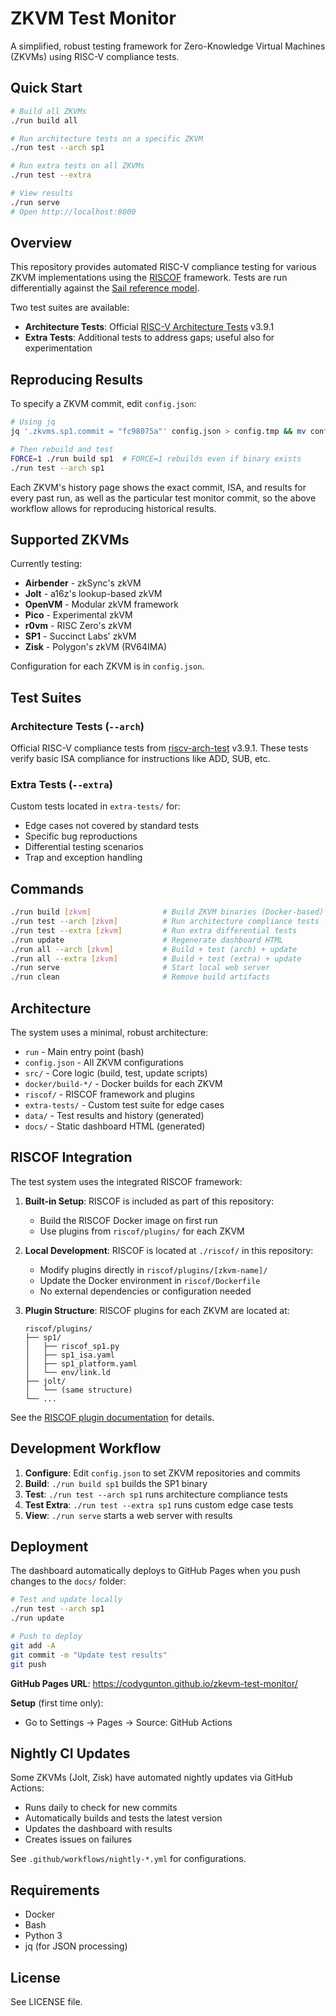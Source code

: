 # ZKVM Test Monitor

A simplified, robust testing framework for Zero-Knowledge Virtual Machines (ZKVMs) using RISC-V compliance tests.

## Quick Start

```bash
# Build all ZKVMs
./run build all

# Run architecture tests on a specific ZKVM
./run test --arch sp1

# Run extra tests on all ZKVMs
./run test --extra

# View results
./run serve
# Open http://localhost:8000
```

## Overview

This repository provides automated RISC-V compliance testing for various ZKVM implementations using the [RISCOF](https://github.com/riscv-software-src/riscof/) framework. Tests are run differentially against the [Sail reference model](https://github.com/riscv/sail-riscv).

Two test suites are available:
- **Architecture Tests**: Official [RISC-V Architecture Tests](https://github.com/riscv-non-isa/riscv-arch-test) v3.9.1
- **Extra Tests**: Additional tests to address gaps; useful also for experimentation

## Reproducing Results

To specify a ZKVM commit, edit `config.json`:
```bash
# Using jq
jq '.zkvms.sp1.commit = "fc98075a"' config.json > config.tmp && mv config.tmp config.json

# Then rebuild and test
FORCE=1 ./run build sp1  # FORCE=1 rebuilds even if binary exists
./run test --arch sp1
```

Each ZKVM's history page shows the exact commit, ISA, and results for every past run, as well as the particular test monitor commit, so the above workflow allows for reproducing historical results. 

## Supported ZKVMs

Currently testing:
- **Airbender** - zkSync's zkVM
- **Jolt** - a16z's lookup-based zkVM
- **OpenVM** - Modular zkVM framework
- **Pico** - Experimental zkVM
- **r0vm** - RISC Zero's zkVM
- **SP1** - Succinct Labs' zkVM
- **Zisk** - Polygon's zkVM (RV64IMA)

Configuration for each ZKVM is in `config.json`.

## Test Suites

### Architecture Tests (`--arch`)
Official RISC-V compliance tests from [riscv-arch-test](https://github.com/riscv-non-isa/riscv-arch-test) v3.9.1. These tests verify basic ISA compliance for instructions like ADD, SUB, etc.

### Extra Tests (`--extra`)
Custom tests located in `extra-tests/` for:
- Edge cases not covered by standard tests
- Specific bug reproductions
- Differential testing scenarios
- Trap and exception handling

## Commands

```bash
./run build [zkvm]                # Build ZKVM binaries (Docker-based)
./run test --arch [zkvm]          # Run architecture compliance tests
./run test --extra [zkvm]         # Run extra differential tests
./run update                      # Regenerate dashboard HTML
./run all --arch [zkvm]           # Build + test (arch) + update
./run all --extra [zkvm]          # Build + test (extra) + update
./run serve                       # Start local web server
./run clean                       # Remove build artifacts
```

## Architecture

The system uses a minimal, robust architecture:

- `run` - Main entry point (bash)
- `config.json` - All ZKVM configurations
- `src/` - Core logic (build, test, update scripts)
- `docker/build-*/` - Docker builds for each ZKVM
- `riscof/` - RISCOF framework and plugins
- `extra-tests/` - Custom test suite for edge cases
- `data/` - Test results and history (generated)
- `docs/` - Static dashboard HTML (generated)

## RISCOF Integration

The test system uses the integrated RISCOF framework:

1. **Built-in Setup**: RISCOF is included as part of this repository:
   - Build the RISCOF Docker image on first run
   - Use plugins from `riscof/plugins/` for each ZKVM

2. **Local Development**: RISCOF is located at `./riscof/` in this repository:
   - Modify plugins directly in `riscof/plugins/[zkvm-name]/`
   - Update the Docker environment in `riscof/Dockerfile`
   - No external dependencies or configuration needed

3. **Plugin Structure**: RISCOF plugins for each ZKVM are located at:
   ```
   riscof/plugins/
   ├── sp1/
   │   ├── riscof_sp1.py
   │   ├── sp1_isa.yaml
   │   ├── sp1_platform.yaml
   │   └── env/link.ld
   ├── jolt/
   │   └── (same structure)
   └── ...
   ```

See the [RISCOF plugin documentation](https://riscof.readthedocs.io/) for details.

## Development Workflow

1. **Configure**: Edit `config.json` to set ZKVM repositories and commits
2. **Build**: `./run build sp1` builds the SP1 binary
3. **Test**: `./run test --arch sp1` runs architecture compliance tests
4. **Test Extra**: `./run test --extra sp1` runs custom edge case tests
5. **View**: `./run serve` starts a web server with results

## Deployment

The dashboard automatically deploys to GitHub Pages when you push changes to the `docs/` folder:

```bash
# Test and update locally
./run test --arch sp1
./run update

# Push to deploy
git add -A
git commit -m "Update test results"
git push
```

**GitHub Pages URL**: https://codygunton.github.io/zkevm-test-monitor/

**Setup** (first time only):
- Go to Settings → Pages → Source: GitHub Actions

## Nightly CI Updates

Some ZKVMs (Jolt, Zisk) have automated nightly updates via GitHub Actions:
- Runs daily to check for new commits
- Automatically builds and tests the latest version
- Updates the dashboard with results
- Creates issues on failures

See `.github/workflows/nightly-*.yml` for configurations.

## Requirements

- Docker
- Bash
- Python 3
- jq (for JSON processing)

## License

See LICENSE file.
